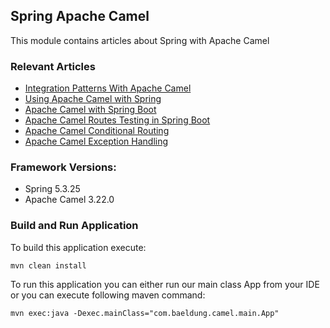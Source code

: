 ## Spring Apache Camel

This module contains articles about Spring with Apache Camel

### Relevant Articles

- [Integration Patterns With Apache Camel](http://www.baeldung.com/camel-integration-patterns)
- [Using Apache Camel with Spring](http://www.baeldung.com/spring-apache-camel-tutorial)
- [Apache Camel with Spring Boot](https://www.baeldung.com/apache-camel-spring-boot)
- [Apache Camel Routes Testing in Spring Boot](https://www.baeldung.com/spring-boot-apache-camel-routes-testing)
- [Apache Camel Conditional Routing](https://www.baeldung.com/spring-apache-camel-conditional-routing)
- [Apache Camel Exception Handling](https://www.baeldung.com/java-apache-camel-exception-handling)

### Framework Versions:

- Spring 5.3.25
- Apache Camel 3.22.0

### Build and Run Application

To build this application execute:

`mvn clean install`

To run this application you can either run our main class App from your IDE or you can execute following maven command:

`mvn exec:java -Dexec.mainClass="com.baeldung.camel.main.App"`
